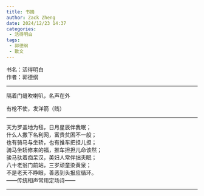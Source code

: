```yaml
---
title: 书摘
author: Zack Zheng
date: 2024/12/23 14:37
categories:
 - 活得明白
tags:
 - 郭德纲
 - 散文
---
```


书名：活得明白     
作者：郭德纲     


-----------------------------

隔着门缝吹喇叭，名声在外       

有枪不使，发洋箭（贱）    


-------------------------------

天为罗盖地为毯，日月星辰伴我眠；   
什么人撒下名利网，富贵贫困不一般；    
也有骑马与坐轿，也有推车把担儿担；         
骑马坐轿修来的福，推车担担儿命该然；         
骏马驮着痴呆汉，美妇人常伴拙夫眠；         
八十老翁门前站，三岁顽童染黄泉；              
不是老天不睁眼，善恶到头报应循环。          
——传统相声常用定场诗——             



-------------------------------


